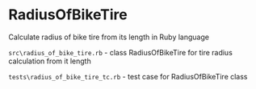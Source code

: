RadiusOfBikeTire
================

Calculate radius of bike tire from its length in Ruby language

`src\radius_of_bike_tire.rb` - class RadiusOfBikeTire for tire radius calculation from it length

`tests\radius_of_bike_tire_tc.rb` - test case for RadiusOfBikeTire class
